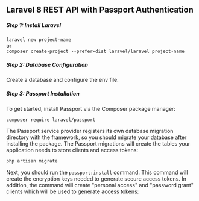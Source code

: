 ## Laravel 8 REST API with Passport Authentication

##### Step 1: Install Laravel

``laravel new project-name``  
or  
``composer create-project --prefer-dist laravel/laravel project-name``

##### Step 2: Database Configuration

Create a database and configure the env file.  

##### Step 3: Passport Installation

To get started, install Passport via the Composer package manager:

``composer require laravel/passport``

The Passport service provider registers its own database migration directory with the framework, so you should migrate your database after installing the package. The Passport migrations will create the tables your application needs to store clients and access tokens:

``php artisan migrate``

Next, you should run the `passport:install` command. This command will create the encryption keys needed to generate secure access tokens. In addition, the command will create "personal access" and "password grant" clients which will be used to generate access tokens:
